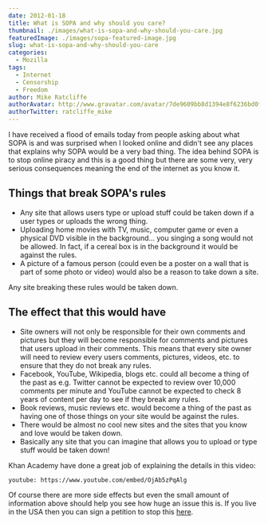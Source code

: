 ```yaml
---
date: 2012-01-18
title: What is SOPA and why should you care?
thumbnail: ./images/what-is-sopa-and-why-should-you-care.jpg
featuredImage: ./images/sopa-featured-image.jpg
slug: what-is-sopa-and-why-should-you-care
categories:
  - Mozilla
tags:
  - Internet
  - Censorship
  - Freedom
author: Mike Ratcliffe
authorAvatar: http://www.gravatar.com/avatar/7de9609bb8d1394e8f6236bd0fac2d7b.jpg
authorTwitter: ratcliffe_mike
---
```


I have received a flood of emails today from people asking about what SOPA is and was surprised when I looked online and didn't see any places that explains why SOPA would be a very bad thing. The idea behind SOPA is to stop online piracy and this is a good thing but there are some very, very serious consequences meaning the end of the internet as you know it.

## Things that break SOPA's rules

- Any site that allows users type or upload stuff could be taken down if a user types or uploads the wrong thing.
- Uploading home movies with TV, music, computer game or even a physical DVD visible in the background... you singing a song would not be allowed. In fact, if a cereal box is in the background it would be against the rules.
- A picture of a famous person (could even be a poster on a wall that is part of some photo or video) would also be a reason to take down a site.

Any site breaking these rules would be taken down.

## The effect that this would have

- Site owners will not only be responsible for their own comments and pictures but they will become responsible for comments and pictures that users upload in their comments. This means that every site owner will need to review every users comments, pictures, videos, etc. to ensure that they do not break any rules.
- Facebook, YouTube, Wikipedia, blogs etc. could all become a thing of the past as e.g. Twitter cannot be expected to review over 10,000 comments per minute and YouTube cannot be expected to check 8 years of content per day to see if they break any rules.
- Book reviews, music reviews etc. would become a thing of the past as having one of those things on your site would be against the rules.
- There would be almost no cool new sites and the sites that you know and love would be taken down.
- Basically any site that you can imagine that allows you to upload or type stuff would be taken down!

Khan Academy have done a great job of explaining the details in this video:

`youtube: https://www.youtube.com/embed/OjAb5zPqAlg`

Of course there are more side effects but even the small amount of information above should help you see how huge an issue this is. If you live in the USA then you can sign a petition to stop this [here](http://sopastrike.com/modal/strike-modal/index.html).
